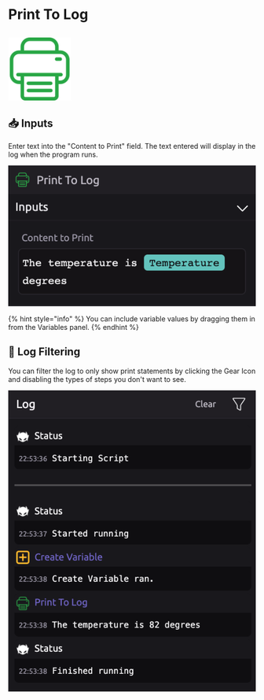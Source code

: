 # Print To Log

## 

![Print a message or the contents of a variable to the log.](../../.gitbook/assets/print_to_log.png)

## 📥 **Inputs**

Enter text into the "Content to Print" field. The text entered will display in the log when the program runs.

![](../../.gitbook/assets/print_module_1.png)

{% hint style="info" %}
You can include variable values by dragging them in from the Variables panel.
{% endhint %}

## 🔎 Log Filtering

You can filter the log to only show print statements by clicking the Gear Icon and disabling the types of steps you don't want to see.

![Log filtered to show only print statements](../../.gitbook/assets/print_module_2.png)

